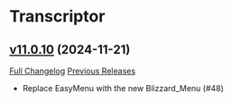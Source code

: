 # Transcriptor

## [v11.0.10](https://github.com/BigWigsMods/Transcriptor/tree/v11.0.10) (2024-11-21)
[Full Changelog](https://github.com/BigWigsMods/Transcriptor/compare/v11.0.9...v11.0.10) [Previous Releases](https://github.com/BigWigsMods/Transcriptor/releases)

- Replace EasyMenu with the new Blizzard\_Menu (#48)  
